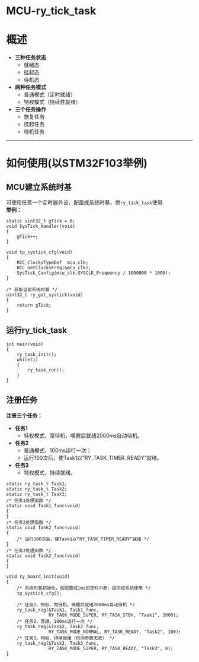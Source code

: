 # MCU-ry_tick_task
# 概述  
* **三种任务状态**  
  * 就绪态  
  * 挂起态  
  * 待机态  
* **两种任务模式**  
  * 普通模式（定时就绪）  
  * 特权模式（持续性就绪）  
* **三个任务操作**  
  * 恢复任务  
  * 挂起任务  
  * 待机任务  
---
# 如何使用(以STM32F103举例)  
## MCU建立系统时基  
可使用任意一个定时器外设，配置成系统时基，供`ry_tick_task`使用  
**举例：**  
```
static uint32_t gTick = 0;
void SysTick_Handler(void)
{
	gTick++;
}

void tp_systick_cfg(void)
{
	RCC_ClocksTypeDef  mcu_clk;
	RCC_GetClocksFreq(&mcu_clk);
	SysTick_Config(mcu_clk.SYSCLK_Frequency / 1000000 * 1000);
}

/* 获取当前系统时基 */
uint32_t ry_get_systick(void)
{
	return gTick;
}
```
## 运行ry_tick_task  
```
int main(void)
{
	ry_task_init();
	while(1)
	{
		ry_task_run();
	}
}
```

## 注册任务  
**注册三个任务：**  
* **任务1**  
  * 特权模式、常待机，唤醒后就绪2000ms自动待机。  
* **任务2**  
  * 普通模式、100ms运行一次；  
  * 运行100次后，使Task1以“RY_TASK_TIMER_READY”就绪。  
* **任务3**  
  * 特权模式、持续就绪。
```
static ry_task_t Task1;
static ry_task_t Task2;
static ry_task_t Task3;
/* 任务1处理函数 */
static void Task1_func(void)
{
}
/* 任务2处理函数 */
static void Task2_func(void)
{
	/* 运行100次后，使Task1以“RY_TASK_TIMER_READY”就绪 */
}
/* 任务3处理函数 */
static void Task2_func(void)
{
}

void ry_board_init(void)
{
	/* 系统时基初始化，如配置成1ms的定时中断，提供给系统使用 */
	tp_systick_cfg();
	
	/* 任务1，特权、常待机、唤醒后就绪2000ms自动待机 */
    ry_task_reg(&Task1, Task1_func,
                RY_TASK_MODE_SUPER, RY_TASK_STBY, "Task1", 2000);
	/* 任务2，普通、100ms运行一次 */
    ry_task_reg(&Task2, Task2_func,
                RY_TASK_MODE_NORMAL, RY_TASK_READY, "Task2", 100);
	/* 任务3，特权、持续就绪（时间参数无效） */
    ry_task_reg(&Task3, Task3_func,
                RY_TASK_MODE_SUPER, RY_TASK_READY, "Task3", 0);
}
```

